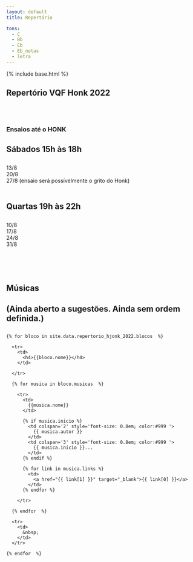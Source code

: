 ```yaml
---
layout: default
title: Repertório

tons:
  - C
  - Bb
  - Eb
  - Eb_notas
  - letra
---
```

{% include base.html %}

<style type="text/css" media="screen">
  td {
    padding: 5px 10px;
  }

  h4 {
    font-size: 1.5em;
    font-weight: bold;
    margin-top:30px;
  }
</style>


## Repertório VQF Honk 2022

<br/><br/>

  <div>
    <h3>Ensaios até o HONK</h3>
    <h4>Sábados 15h às 18h</h4>
    13/8<br/>
    20/8<br/>
    27/8 (ensaio será possívelmente o grito do Honk)<br/>
    <br/>
    <h4>Quartas 19h às 22h</h4>
    10/8<br/>
    17/8<br/>
    24/8<br/>
    31/8<br/>
  </div>

<br/><br/><br/>
  
## Músicas

#### (Ainda aberto a sugestões. Ainda sem ordem definida.)


  <table>

    {% for bloco in site.data.repertorio_hjonk_2022.blocos  %}

      <tr>
        <td>
          <h4>{{bloco.nome}}</h4>
        </td>

      </tr>

      {% for musica in bloco.musicas  %}

        <tr>
          <td>
            {{musica.nome}}
          </td>

          {% if musica.inicio %}
            <td colspan='2' style='font-size: 0.8em; color:#999 '>
              {{ musica.autor }}
            </td>
            <td colspan='3' style='font-size: 0.8em; color:#999 '>
              {{ musica.inicio }}...
            </td>
          {% endif %}

          {% for link in musica.links %}
            <td>
              <a href="{{ link[1] }}" target="_blank">{{ link[0] }}</a>
            </td>
          {% endfor %}

        </tr>

      {% endfor  %}

      <tr>
        <td>
          &nbsp;
        </td>
      </tr>

    {% endfor  %}


  </table>


